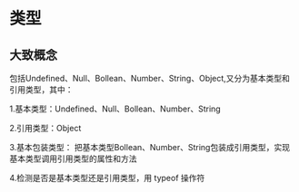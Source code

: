 # 类型

## 大致概念

包括Undefined、Null、Bollean、Number、String、Object,又分为基本类型和引用类型，其中：

1.基本类型：Undefined、Null、Bollean、Number、String

2.引用类型：Object

3.基本包装类型： 把基本类型Bollean、Number、String包装成引用类型，实现基本类型调用引用类型的属性和方法

4.检测是否是基本类型还是引用类型，用 typeof 操作符

